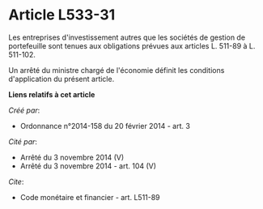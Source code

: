 # Article L533-31

Les entreprises d'investissement autres que les sociétés de gestion de portefeuille sont tenues aux obligations prévues aux
articles L. 511-89 à L. 511-102.

Un arrêté du ministre chargé de l'économie définit les conditions d'application du présent article.

**Liens relatifs à cet article**

_Créé par_:

  - Ordonnance n°2014-158 du 20 février 2014 - art. 3

_Cité par_:

  - Arrêté du 3 novembre 2014 (V)
  - Arrêté du 3 novembre 2014 - art. 104 (V)

_Cite_:

  - Code monétaire et financier - art. L511-89
